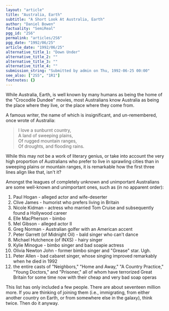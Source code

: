 ```yaml
---
layout: "article"
title: "Australia, Earth"
subtitle: "A Short Look At Australia, Earth"
author: "Daniel Bowen"
factuality: "SemiReal"
pgg_id: "2S6"
permalink: "articles/2S6"
pgg_date: "1992/06/25"
article_date: "1992/06/25"
alternative_title_1: "Down Under"
alternative_title_2: ""
alternative_title_3: ""
alternative_title_4: ""
submission_string: "Submitted by admin on Thu, 1992-06-25 00:00"
see_also: ["2S5", "1R1"]
footnotes: {}
---
```

<div>
<p>While Australia, Earth, is well known by many humans as being the home of the "Crocodile Dundee" movies, most Australians know Australia as being the place where they live, or the place where they come from.</p>
<p>A famous writer, the name of which is insignificant, and un-remembered, once wrote of Australia:</p>
<blockquote>I love a sunburnt country,<br>
A land of sweeping plains,<br>
Of rugged mountain ranges,<br>
Of droughts, and flooding rains.</blockquote>
<p>While this may not be a work of literary genius, or take into account the very high proportion of Australians who prefer to live in sprawling cities than in sweeping plains or mountain ranges, it is remarkable how the first three lines align like that, isn't it?</p>
<p>Amongst the leagues of completely unknown and unimportant Australians are some well-known and unimportant ones, such as (in no apparent order):</p>
<ol>
<li value="1">Paul Hogan - alleged actor and wife-deserter</li>
<li value="2">Clive James - humorist who prefers living in Britain</li>
<li value="3">Nicole Kidman - actress who married Tom Cruise and subsequently found a Hollywood career</li>
<li value="4">Elle MacPherson - bimbo</li>
<li value="5">Mel Gibson - alleged actor II</li>
<li value="6">Greg Norman - Australian golfer with an American accent</li>
<li value="7">Peter Garrett (of Midnight Oil) - bald singer who can't dance</li>
<li value="8">Michael Hutchence (of INXS) - hairy singer</li>
<li value="9">Kylie Minogue - bimbo singer and bad soapie actress</li>
<li value="10">Olivia Newton John - former bimbo singer and "Grease" star. Ugh.</li>
<li value="11">Peter Allen - bad cabaret singer, whose singing improved remarkably when he died in 1992</li>
<li value="12">the entire casts of "Neighbors," "Home and Away," "A Country Practice," "Young Doctors," and "Prisoner," all of whom have terrorized Great Britain for some time now with their cheap and very bad soap operas</li>
</ol>
<p>This list has only included a few people. There are about seventeen million more. If you are thinking of joining them (i.e., immigrating, from either another country on Earth, or from somewhere else in the galaxy), think twice. Then do it anyway.</p>
</div>
